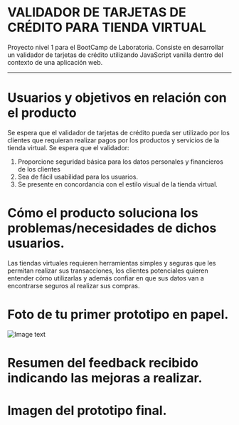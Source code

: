 # VALIDADOR DE TARJETAS DE CRÉDITO PARA TIENDA VIRTUAL
Proyecto nivel 1 para el BootCamp de Laboratoria. Consiste en desarrollar un validador de tarjetas de crédito utilizando JavaScript vanilla dentro del contexto de una aplicación web.
***

# Usuarios y objetivos en relación con el producto
Se espera que el validador de tarjetas de crédito pueda ser utilizado por los clientes que requieran realizar pagos por los productos y servicios de la tienda virtual. Se espera que el validador:
1. Proporcione seguridad básica para los datos personales y financieros de los clientes
2. Sea de fácil usabilidad para los usuarios.
3. Se presente en concordancia con el estilo visual de la tienda virtual.

# Cómo el producto soluciona los problemas/necesidades de dichos usuarios.
Las tiendas virtuales requieren herramientas simples y seguras que les permitan realizar sus transacciones, los clientes potenciales quieren entender cómo utilizarlas y además confiar en que sus datos van a encontrarse seguros al realizar sus compras.

# Foto de tu primer prototipo en papel.
![Image text](mockupInicial.png)

# Resumen del feedback recibido indicando las mejoras a realizar.

# Imagen del prototipo final.
